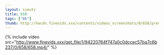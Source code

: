 ```yaml
--- 
layout: sieutv
title: 658
tags: ["0k"]
thumb: http://hwcdn.finevids.xxx/contents/videos_screenshots/0/658/preview.mp4.jpg
---
```

{% include video src="http://www.finevids.xxx/get_file/1/94220764f747a0c0dccec57ba7c6b237/0/658/658.mp4/" %} 
